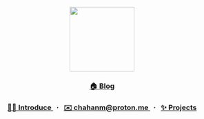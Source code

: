 
<p align="center">
  <a href="https://thisishaneum.com"><img width="150" height="150" src="https://github.com/chebread/chebread/assets/83535893/059f7b8b-0d06-436b-a51f-93638a8e7bd4"></a>
</p>

<h3 align="center">
<a href="https://thisishaneum.com">
  🏠&nbsp;Blog
</a>
</h3>


<h3 align="center">
  <a href="introduce.md">
    👨‍💻&nbsp;Introduce
  </a>&nbsp;&nbsp;·&nbsp;&nbsp;
  <a href="mailto:chahanm@proton.me">
    ✉️&nbsp;chahanm@proton.me
  </a>&nbsp;&nbsp;·&nbsp;&nbsp;
  <a href="projects.md">
    ✨&nbsp;Projects
  </a>
</h3>
